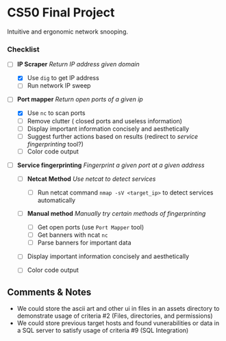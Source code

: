 # CS50 Final Project
Intuitive and ergonomic network snooping.

### Checklist

 - [ ] **IP Scraper**
        *Return IP address given domain*
	- [x] Use `dig` to get IP address
	- [ ] Run network IP sweep
 - [ ] **Port mapper**
		 *Return open ports of a given ip*
	- [x] Use `nc` to scan ports
	- [ ] Remove clutter ( closed ports and useless information)
	- [ ] Display important information concisely and aesthetically
	- [ ] Suggest further actions based on results (redirect to *service fingerprinting* tool?)
	- [ ] Color code output
 - [ ] **Service fingerprinting**
		 *Fingerprint a given port at a given address*
		 
	- [ ] **Netcat Method**
        *Use netcat to detect services*
        - [ ] Run netcat command `nmap -sV <target_ip>` to detect services automatically
	 
	- [ ] **Manual method**
	 *Manually try certain methods of fingerprinting*
	
        - [ ] Get open ports (use `Port Mapper` tool)
        - [ ] Get banners with ncat `nc`
        - [ ] Parse banners for important data
	- [ ] Display important information concisely and aesthetically
	- [ ] Color code output

## Comments & Notes

- We could store the ascii art and other ui in files in an assets directory to demonstrate usage of criteria #2 (Files, directories, and permissions)
- We could store previous target hosts and found vunerabilities or data in a SQL server to satisfy usage of criteria #9 (SQL Integration)


